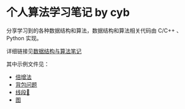 # 个人算法学习笔记 by cyb

分享学习到的各种数据结构和算法，数据结构和算法相关代码由 C/C++ 、Python 实现。

详细链接见[数据结构与算法笔记](https://2418071565.github.io/DS_Algo/)

其中示例文件见：
+ [倍增法](basic)
+ [背包问题](knacksack)
+ [线段🌲](segtr)
+ [图](graph)
